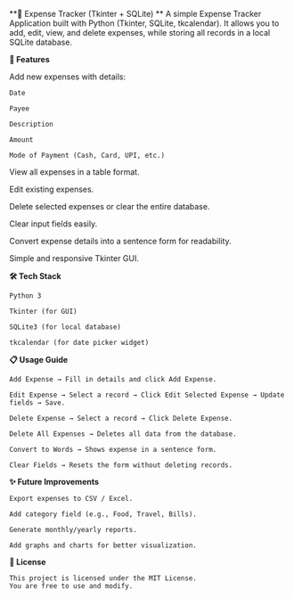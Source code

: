 **🧾 Expense Tracker (Tkinter + SQLite)
**
A simple Expense Tracker Application built with Python (Tkinter, SQLite, tkcalendar).
It allows you to add, edit, view, and delete expenses, while storing all records in a local SQLite database.

**🚀 Features**

Add new expenses with details:

    Date

    Payee

    Description

    Amount

    Mode of Payment (Cash, Card, UPI, etc.)

  View all expenses in a table format.

  Edit existing expenses.

  Delete selected expenses or clear the entire database.

  Clear input fields easily.

  Convert expense details into a sentence form for readability.

  Simple and responsive Tkinter GUI.

**🛠️ Tech Stack**

    Python 3

    Tkinter (for GUI)

    SQLite3 (for local database)

    tkcalendar (for date picker widget)

**📋 Usage Guide**

    Add Expense → Fill in details and click Add Expense.

    Edit Expense → Select a record → Click Edit Selected Expense → Update fields → Save.

    Delete Expense → Select a record → Click Delete Expense.

    Delete All Expenses → Deletes all data from the database.

    Convert to Words → Shows expense in a sentence form.

    Clear Fields → Resets the form without deleting records.

**✨ Future Improvements**

    Export expenses to CSV / Excel.

    Add category field (e.g., Food, Travel, Bills).

    Generate monthly/yearly reports.

    Add graphs and charts for better visualization.

**📜 License**

    This project is licensed under the MIT License.
    You are free to use and modify.
